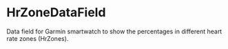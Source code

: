 # HrZoneDataField
 Data field for Garmin smartwatch to show the percentages in different heart rate zones (HrZones).

